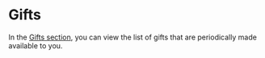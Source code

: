 # Gifts

In the [Gifts section](https://panel.virakcloud.com/accounting/gifts/list), you can view the list of gifts that are periodically made available to you.

